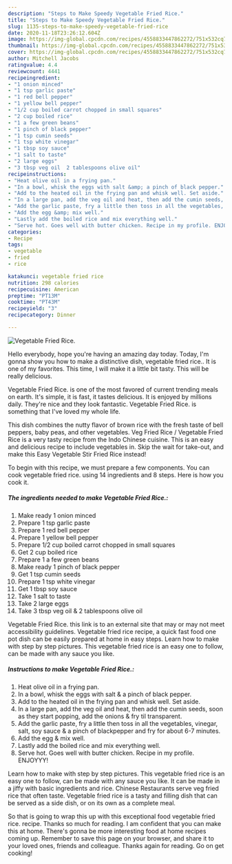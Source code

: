 ```yaml
---
description: "Steps to Make Speedy Vegetable Fried Rice."
title: "Steps to Make Speedy Vegetable Fried Rice."
slug: 1135-steps-to-make-speedy-vegetable-fried-rice
date: 2020-11-18T23:26:12.604Z
image: https://img-global.cpcdn.com/recipes/4558833447862272/751x532cq70/vegetable-fried-rice-recipe-main-photo.jpg
thumbnail: https://img-global.cpcdn.com/recipes/4558833447862272/751x532cq70/vegetable-fried-rice-recipe-main-photo.jpg
cover: https://img-global.cpcdn.com/recipes/4558833447862272/751x532cq70/vegetable-fried-rice-recipe-main-photo.jpg
author: Mitchell Jacobs
ratingvalue: 4.4
reviewcount: 4441
recipeingredient:
- "1 onion minced"
- "1 tsp garlic paste"
- "1 red bell pepper"
- "1 yellow bell pepper"
- "1/2 cup boiled carrot chopped in small squares"
- "2 cup boiled rice"
- "1 a few green beans"
- "1 pinch of black pepper"
- "1 tsp cumin seeds"
- "1 tsp white vinegar"
- "1 tbsp soy sauce"
- "1 salt to taste"
- "2 large eggs"
- "3 tbsp veg oil  2 tablespoons olive oil"
recipeinstructions:
- "Heat olive oil in a frying pan."
- "In a bowl, whisk the eggs with salt &amp; a pinch of black pepper."
- "Add to the heated oil in the frying pan and whisk well. Set aside."
- "In a large pan, add the veg oil and heat, then add the cumin seeds, soon as they start popping, add the onions &amp; fry til transparent."
- "Add the garlic paste, fry a little then toss in all the vegetables, vinegar, salt, soy sauce &amp; a pinch of blackpepper and fry for about 6-7 minutes."
- "Add the egg &amp; mix well."
- "Lastly add the boiled rice and mix everything well."
- "Serve hot. Goes well with butter chicken. Recipe in my profile. ENJOYYY!"
categories:
- Recipe
tags:
- vegetable
- fried
- rice

katakunci: vegetable fried rice 
nutrition: 298 calories
recipecuisine: American
preptime: "PT13M"
cooktime: "PT43M"
recipeyield: "3"
recipecategory: Dinner

---
```



![Vegetable Fried Rice.](https://img-global.cpcdn.com/recipes/4558833447862272/751x532cq70/vegetable-fried-rice-recipe-main-photo.jpg)

Hello everybody, hope you're having an amazing day today. Today, I'm gonna show you how to make a distinctive dish, vegetable fried rice.. It is one of my favorites. This time, I will make it a little bit tasty. This will be really delicious.

Vegetable Fried Rice. is one of the most favored of current trending meals on earth. It's simple, it is fast, it tastes delicious. It is enjoyed by millions daily. They're nice and they look fantastic. Vegetable Fried Rice. is something that I've loved my whole life.

This dish combines the nutty flavor of brown rice with the fresh taste of bell peppers, baby peas, and other vegetables. Veg Fried Rice / Vegetable Fried Rice is a very tasty recipe from the Indo Chinese cuisine. This is an easy and delicious recipe to include vegetables in. Skip the wait for take-out, and make this Easy Vegetable Stir Fried Rice instead!


To begin with this recipe, we must prepare a few components. You can cook vegetable fried rice. using 14 ingredients and 8 steps. Here is how you cook it.

<!--inarticleads1-->

##### The ingredients needed to make Vegetable Fried Rice.:

1. Make ready 1 onion minced
1. Prepare 1 tsp garlic paste
1. Prepare 1 red bell pepper
1. Prepare 1 yellow bell pepper
1. Prepare 1/2 cup boiled carrot chopped in small squares
1. Get 2 cup boiled rice
1. Prepare 1 a few green beans
1. Make ready 1 pinch of black pepper
1. Get 1 tsp cumin seeds
1. Prepare 1 tsp white vinegar
1. Get 1 tbsp soy sauce
1. Take 1 salt to taste
1. Take 2 large eggs
1. Take 3 tbsp veg oil &amp; 2 tablespoons olive oil


Vegetable Fried Rice. this link is to an external site that may or may not meet accessibility guidelines. Vegetable fried rice recipe, a quick fast food one pot dish can be easily prepared at home in easy steps. Learn how to make with step by step pictures. This vegetable fried rice is an easy one to follow, can be made with any sauce you like. 

<!--inarticleads2-->

##### Instructions to make Vegetable Fried Rice.:

1. Heat olive oil in a frying pan.
1. In a bowl, whisk the eggs with salt &amp; a pinch of black pepper.
1. Add to the heated oil in the frying pan and whisk well. Set aside.
1. In a large pan, add the veg oil and heat, then add the cumin seeds, soon as they start popping, add the onions &amp; fry til transparent.
1. Add the garlic paste, fry a little then toss in all the vegetables, vinegar, salt, soy sauce &amp; a pinch of blackpepper and fry for about 6-7 minutes.
1. Add the egg &amp; mix well.
1. Lastly add the boiled rice and mix everything well.
1. Serve hot. Goes well with butter chicken. Recipe in my profile. ENJOYYY!


Learn how to make with step by step pictures. This vegetable fried rice is an easy one to follow, can be made with any sauce you like. It can be made in a jiffy with basic ingredients and rice. Chinese Restaurants serve veg fried rice that often taste. Vegetable fried rice is a tasty and filling dish that can be served as a side dish, or on its own as a complete meal. 

So that is going to wrap this up with this exceptional food vegetable fried rice. recipe. Thanks so much for reading. I am confident that you can make this at home. There's gonna be more interesting food at home recipes coming up. Remember to save this page on your browser, and share it to your loved ones, friends and colleague. Thanks again for reading. Go on get cooking!
